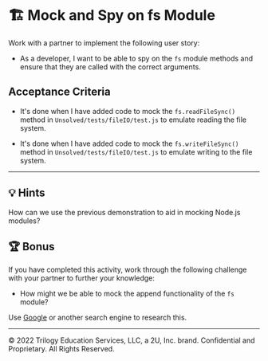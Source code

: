 # 🏗️ Mock and Spy on fs Module

Work with a partner to implement the following user story:

* As a developer, I want to be able to spy on the `fs` module methods and ensure that they are called with the correct arguments.

## Acceptance Criteria

* It's done when I have added code to mock the `fs.readFileSync()` method in `Unsolved/tests/fileIO/test.js` to emulate reading the file system.

* It's done when I have added code to mock the `fs.writeFileSync()` method in `Unsolved/tests/fileIO/test.js` to emulate writing to the file system.

---

## 💡 Hints

How can we use the previous demonstration to aid in mocking Node.js modules?

## 🏆 Bonus

If you have completed this activity, work through the following challenge with your partner to further your knowledge:

* How might we be able to mock the append functionality of the `fs` module?

Use [Google](https://www.google.com) or another search engine to research this.

---
© 2022 Trilogy Education Services, LLC, a 2U, Inc. brand. Confidential and Proprietary. All Rights Reserved.